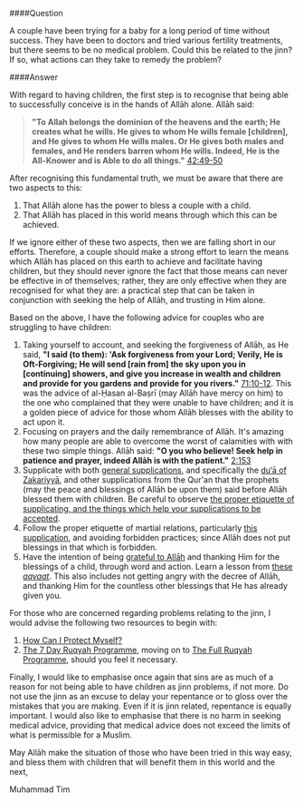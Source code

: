 [published: true]:/
[date: 2015-08-22]:/
[title: Trying for a Baby Without Success]:/

####Question

A couple have been trying for a baby for a long period of time without success. They have been to doctors and tried various fertility treatments, but there seems to be no medical problem. Could this be related to the jinn? If so, what actions can they take to remedy the problem?

####Answer

With regard to having children, the first step is to recognise that being able to successfully conceive is in the hands of Allāh alone. Allāh said:

> **"To Allah belongs the dominion of the heavens and the earth; He creates what he wills. He gives to whom He wills female [children], and He gives to whom He wills males. Or He gives both males and females, and He renders barren whom He wills. Indeed, He is the All-Knower and is Able to do all things."** [42:49-50](http://quran.com/42/49-50)

After recognising this fundamental truth, we must be aware that there are two aspects to this:

1. That Allāh alone has the power to bless a couple with a child.
2. That Allāh has placed in this world means through which this can be achieved.

If we ignore either of these two aspects, then we are falling short in our efforts. Therefore, a couple should make a strong effort to learn the means which Allāh has placed on this earth to achieve and facilitate having children, but they should never ignore the fact that those means can never be effective in of themselves; rather, they are only effective when they are recognised for what they are: a practical step that can be taken in conjunction with seeking the help of Allāh, and trusting in Him alone.

Based on the above, I have the following advice for couples who are struggling to have children:

1. Taking yourself to account, and seeking the forgiveness of Allāh, as He said, **"I said (to them): 'Ask forgiveness from your Lord; Verily, He is Oft-Forgiving; He will send [rain from] the sky upon you in [continuing] showers, and give you increase in wealth and children and provide for you gardens and provide for you rivers."** [71:10-12](http://quran.com/71/10-12). This was the advice of al-Ḥasan al-Baṣrī (may Allāh have mercy on him) to the one who complained that they were unable to have children; and it is a golden piece of advice for those whom Allāh blesses with the ability to act upon it.
2. Focusing on prayers and the daily remembrance of Allāh. It's amazing how many people are able to overcome the worst of calamities with with these two simple things. Allāh said: **"O you who believe! Seek help in patience and prayer, indeed Allāh is with the patient."** [2:153](http://quran.com/2/153)
3. Supplicate with both [general supplications](http://duas.com), and specifically the [du‘ā of Zakariyyā](http://duas.com/dua/479/dua-from-the-quran-19), and other supplications from the Qur'an that the prophets (may the peace and blessings of Allāh be upon them) said before Allāh blessed them with children. Be careful to observe [the proper etiquette of supplicating, and the things which help your supplications to be accepted](http://duas.com/tips.php).
4. Follow the proper etiquette of martial relations, particularly [this supplication](http://duas.com/dua/332/dua-before-sexual-intercourse), and avoiding forbidden practices; since Allāh does not put blessings in that which is forbidden.
5. Have the intention of being [grateful to Allāh](http://quran.com/14/7) and thanking Him for the blessings of a child, through word and action. Learn a lesson from [these *aayaat*](http://quran.com/7/189-190). This also includes not getting angry with the decree of Allāh, and thanking Him for the countless other blessings that He has already given you.

For those who are concerned regarding problems relating to the jinn, I would advise the following two resources to begin with:

1. [How Can I Protect Myself?](http://muhammadtim.com/posts/how-can-i-protect-myself)
2. [The 7 Day Ruqyah Programme](http://muhammadtim.com/7dayrd), moving on to [The Full Ruqyah Programme](http://muhammadtim.com/programme), should you feel it necessary.

Finally, I would like to emphasise once again that sins are as much of a reason for not being able to have children as jinn problems, if not more. Do not use the jinn as an excuse to delay your repentance or to gloss over the mistakes that you are making. Even if it is jinn related, repentance is equally important. I would also like to emphasise that there is no harm in seeking medical advice, providing that medical advice does not exceed the limits of what is permissible for a Muslim.

May Allāh make the situation of those who have been tried in this way easy, and bless them with children that will benefit them in this world and the next,

Muhammad Tim